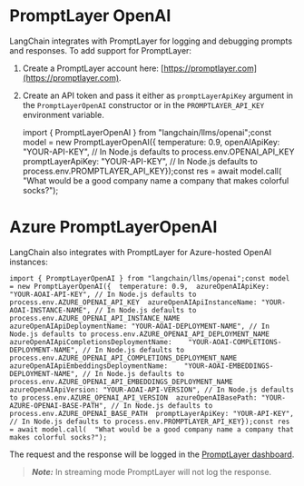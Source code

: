 PromptLayer OpenAI
==================

LangChain integrates with PromptLayer for logging and debugging prompts and responses. To add support for PromptLayer:

1.  Create a PromptLayer account here: [https://promptlayer.com](https://promptlayer.com).
2.  Create an API token and pass it either as `promptLayerApiKey` argument in the `PromptLayerOpenAI` constructor or in the `PROMPTLAYER_API_KEY` environment variable.

    import { PromptLayerOpenAI } from "langchain/llms/openai";const model = new PromptLayerOpenAI({  temperature: 0.9,  openAIApiKey: "YOUR-API-KEY", // In Node.js defaults to process.env.OPENAI_API_KEY  promptLayerApiKey: "YOUR-API-KEY", // In Node.js defaults to process.env.PROMPTLAYER_API_KEY});const res = await model.call(  "What would be a good company name a company that makes colorful socks?");

Azure PromptLayerOpenAI
=======================

LangChain also integrates with PromptLayer for Azure-hosted OpenAI instances:

    import { PromptLayerOpenAI } from "langchain/llms/openai";const model = new PromptLayerOpenAI({  temperature: 0.9,  azureOpenAIApiKey: "YOUR-AOAI-API-KEY", // In Node.js defaults to process.env.AZURE_OPENAI_API_KEY  azureOpenAIApiInstanceName: "YOUR-AOAI-INSTANCE-NAME", // In Node.js defaults to process.env.AZURE_OPENAI_API_INSTANCE_NAME  azureOpenAIApiDeploymentName: "YOUR-AOAI-DEPLOYMENT-NAME", // In Node.js defaults to process.env.AZURE_OPENAI_API_DEPLOYMENT_NAME  azureOpenAIApiCompletionsDeploymentName:    "YOUR-AOAI-COMPLETIONS-DEPLOYMENT-NAME", // In Node.js defaults to process.env.AZURE_OPENAI_API_COMPLETIONS_DEPLOYMENT_NAME  azureOpenAIApiEmbeddingsDeploymentName:    "YOUR-AOAI-EMBEDDINGS-DEPLOYMENT-NAME", // In Node.js defaults to process.env.AZURE_OPENAI_API_EMBEDDINGS_DEPLOYMENT_NAME  azureOpenAIApiVersion: "YOUR-AOAI-API-VERSION", // In Node.js defaults to process.env.AZURE_OPENAI_API_VERSION  azureOpenAIBasePath: "YOUR-AZURE-OPENAI-BASE-PATH", // In Node.js defaults to process.env.AZURE_OPENAI_BASE_PATH  promptLayerApiKey: "YOUR-API-KEY", // In Node.js defaults to process.env.PROMPTLAYER_API_KEY});const res = await model.call(  "What would be a good company name a company that makes colorful socks?");

The request and the response will be logged in the [PromptLayer dashboard](https://promptlayer.com/home).

> **_Note:_** In streaming mode PromptLayer will not log the response.